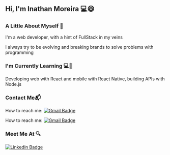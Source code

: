 ## Hi, I'm Inathan Moreira 💻:laughing:

### A Little About Myself :eyes:
I'm a web developer, with a hint of FullStack in my veins

I always try to be evolving and breaking brands to solve problems with programming

### I'm Currently Learning 💻:muscle:
Developing web with React and mobile with React Native, building APIs with Node.js

### Contact Me📬
How to reach me: [![Gmail Badge](https://img.shields.io/badge/-tgmarinho@gmail.com-c14438?style=flat-square&logo=Gmail&logoColor=white&link=mailto:tgmarinho@gmail.com)](mailto:tgmarinho@gmail.com)

How to reach me: [![Gmail Badge](https://img.shields.io/badge/-inathanmoreira@gmail.com-c14438?style=flat-square&logo=Gmail&logoColor=white&link=mailto:inathan.moreira.10@gmail.com)](mailto:inathan.moreira.10@gmail.com)

###  Meet Me At :mag:
[![Linkedin Badge](https://img.shields.io/badge/-InathanMoreira-blue?style=flat-square&logo=Linkedin&logoColor=white&link=https://www.linkedin.com/in/inathan-moreira-21901a1ab/)](https://www.linkedin.com/in/inathan-moreira-21901a1ab/)

<!--
**Inathan7/Inathan7** is a ✨ _special_ ✨ repository because its `README.md` (this file) appears on your GitHub profile.

Here are some ideas to get you started:

- 🔭 I’m currently working on ...
- 🌱 I’m currently learning ...
- 👯 I’m looking to collaborate on ...
- 🤔 I’m looking for help with ...
- 💬 Ask me about ...
- 📫 How to reach me: ...
- 😄 Pronouns: ...
- ⚡ Fun fact: ...
-->
